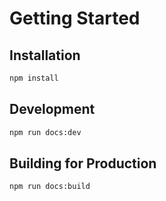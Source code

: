 # Getting Started

## Installation

```bash
npm install
```

## Development

```bash
npm run docs:dev
```

## Building for Production

```bash
npm run docs:build
```